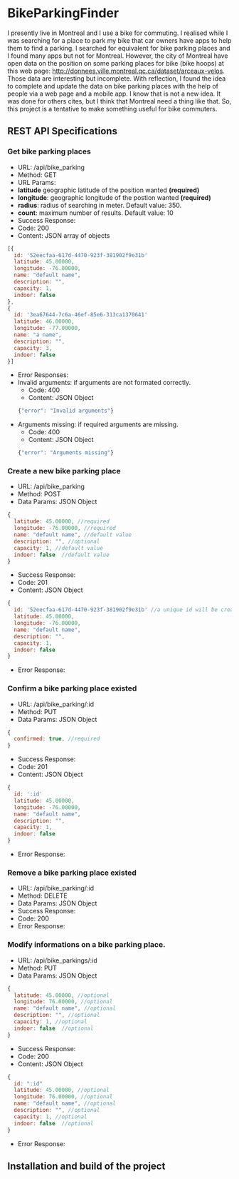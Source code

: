 # BikeParkingFinder

I presently live in Montreal and I use a bike for commuting. I realised while I was searching for a place to park my bike that car owners have apps to help them to find a parking. I searched for equivalent for bike parking places and I found many apps but not for Montreal. However, the city of Montreal have open data on the position on some parking places for bike (bike hoops) at this web page: http://donnees.ville.montreal.qc.ca/dataset/arceaux-velos. Those data are interesting but incomplete. With reflection, I found the idea to complete and update the data on bike parking places with the help of people via a web page and a mobile app. I know that is not a new idea. It was done for others cites, but I think that Montreal need a thing like that. So, this project is a tentative to make something useful for bike commuters.

## REST API Specifications

### Get bike parking places
* URL: /api/bike_parking
* Method: GET
* URL Params:
 * **latitude** geographic latitude of the position wanted **(required)**
 * **longitude**: geographic longitude of the postion wanted **(required)**
 * **radius**: radius of searching in meter. Default value: 350.
 * **count**: maximum number of results. Default value: 10
* Success Response:
 * Code: 200
 * Content: JSON array of objects
 ```javascript
 [{
   id: '52eecfaa-617d-4470-923f-381902f9e31b'
   latitude: 45.00000,
   longitude: -76.00000,
   name: "default name",
   description: "",
   capacity: 1,   
   indoor: false  
 },
 {
   id: '3ea67644-7c6a-46ef-85e6-313ca1370641'
   latitude: 46.00000,
   longitude: -77.00000,
   name: "a name",
   description: "",
   capacity: 3,
   indoor: false  
 }]
 ```

* Error Responses:
 * Invalid arguments: if arguments are not formated correctly.
   * Code: 400
   * Content: JSON Object
   ```javascript
   {"error": "Invalid arguments"}
   ```
 * Arguments missing: if required arguments are missing.
   * Code: 400
   * Content: JSON Object
   ```javascript
   {"error": "Arguments missing"}
   ```   

### Create a new bike parking place
* URL: /api/bike_parking
* Method: POST
* Data Params: JSON Object
```javascript
{
  latitude: 45.00000, //required
  longitude: -76.00000, //required
  name: "default name", //default value
  description: "", //optional
  capacity: 1, //default value
  indoor: false  //default value
}
```
* Success Response:
 * Code: 201
 * Content: JSON Object
 ```javascript
 {
   id: '52eecfaa-617d-4470-923f-381902f9e31b' //a unique id will be create
   latitude: 45.00000,
   longitude: -76.00000,
   name: "default name",
   description: "",
   capacity: 1,
   indoor: false  
 }
 ```
* Error Response:

### Confirm a bike parking place existed
* URL: /api/bike_parking/:id
* Method: PUT
* Data Params: JSON Object
```javascript
{
  confirmed: true, //required
}
```
* Success Response:
 * Code: 201
 * Content: JSON Object
 ```javascript
 {
   id: ':id'
   latitude: 45.00000,
   longitude: -76.00000,
   name: "default name",
   description: "",
   capacity: 1,
   indoor: false  
 }
 ```
* Error Response:

### Remove a bike parking place existed
* URL: /api/bike_parking/:id
* Method: DELETE
* Data Params: JSON Object
* Success Response:
 * Code: 200
* Error Response:

### Modify informations on a bike parking place.
* URL: /api/bike_parkings/:id
* Method: PUT
* Data Params: JSON Object
```javascript
{
  latitude: 45.00000, //optional
  longitude: 76.00000, //optional
  name: "default name", //optional
  description: "", //optional
  capacity: 1, //optional
  indoor: false  //optional
}
```
* Success Response:
 * Code: 200
 * Content: JSON Object
 ```javascript
 {
   id: ":id"
   latitude: 45.00000, //optional
   longitude: 76.00000, //optional
   name: "default name", //optional
   description: "", //optional
   capacity: 1, //optional
   indoor: false  //optional
 }
 ```
* Error Response:

## Installation and build of the project
